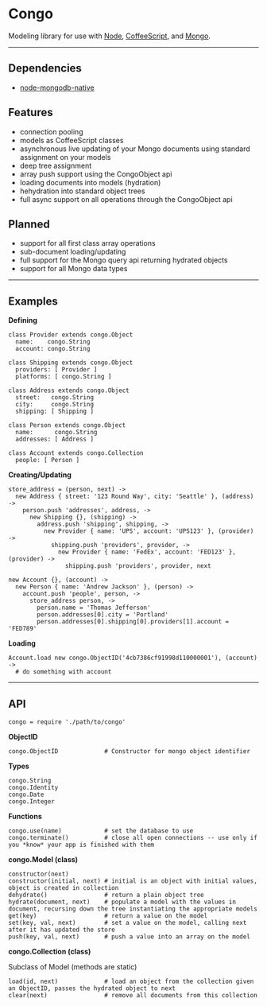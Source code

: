 Congo
=====

Modeling library for use with [Node](http://nodejs.org/), [CoffeeScript](http://jashkenas.github.com/coffee-script/), and [Mongo](http://www.mongodb.org/).

---

Dependencies
------------

* [node-mongodb-native](http://github.com/christkv/node-mongodb-native)

Features
--------

* connection pooling
* models as CoffeeScript classes
* asynchronous live updating of your Mongo documents using standard assignment on your models
* deep tree assignment
* array push support using the CongoObject api
* loading documents into models (hydration)
* hehydration into standard object trees
* full async support on all operations through the CongoObject api

Planned
-------

* support for all first class array operations
* sub-document loading/updating
* full support for the Mongo query api returning hydrated objects
* support for all Mongo data types

---

Examples
--------

**Defining**

    class Provider extends congo.Object
      name:    congo.String
      account: congo.String

    class Shipping extends congo.Object
      providers: [ Provider ]
      platforms: [ congo.String ]

    class Address extends congo.Object
      street:   congo.String
      city:     congo.String
      shipping: [ Shipping ]

    class Person extends congo.Object
      name:      congo.String
      addresses: [ Address ]

    class Account extends congo.Collection
      people: [ Person ]

**Creating/Updating**

    store_address = (person, next) ->
      new Address { street: '123 Round Way', city: 'Seattle' }, (address) ->
        person.push 'addresses', address, ->
          new Shipping {}, (shipping) ->
            address.push 'shipping', shipping, ->
              new Provider { name: 'UPS', account: 'UPS123' }, (provider) ->
                shipping.push 'providers', provider, ->
                  new Provider { name: 'FedEx', account: 'FED123' }, (provider) ->
                    shipping.push 'providers', provider, next

    new Account {}, (account) ->
      new Person { name: 'Andrew Jackson' }, (person) ->
        account.push 'people', person, ->
          store_address person, ->
            person.name = 'Thomas Jefferson'
            person.addresses[0].city = 'Portland'
            person.addresses[0].shipping[0].providers[1].account = 'FED789'

**Loading**

    Account.load new congo.ObjectID('4cb7386cf91998d110000001'), (account) ->
      # do something with account

---

API
---

    congo = require './path/to/congo'

**ObjectID**

    congo.ObjectID             # Constructor for mongo object identifier

**Types**

    congo.String
    congo.Identity
    congo.Date
    congo.Integer

**Functions**

    congo.use(name)            # set the database to use
    congo.terminate()          # close all open connections -- use only if you *know* your app is finished with them

**congo.Model (class)**

    constructor(next)
    constructor(initial, next) # initial is an object with initial values, object is created in collection
    dehydrate()                # return a plain object tree
    hydrate(document, next)    # populate a model with the values in document, recursing down the tree instantiating the appropriate models
    get(key)                   # return a value on the model
    set(key, val, next)        # set a value on the model, calling next after it has updated the store
    push(key, val, next)       # push a value into an array on the model

**congo.Collection (class)**

Subclass of Model (methods are static)

    load(id, next)             # load an object from the collection given an ObjectID, passes the hydrated object to next
    clear(next)                # remove all documents from this collection
